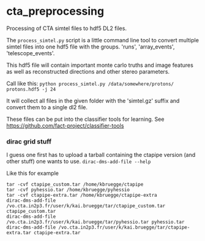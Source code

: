 # cta_preprocessing
Processing of CTA simtel files to hdf5 DL2 files.

The `process_simtel.py` script is a little command line tool to convert multiple simtel files
into one hdf5 file with the groups. 'runs', 'array_events', 'telescope_events'.

This hdf5 file will contain important monte carlo truths and image features as well as reconstructed
directions and other stereo parameters.

Call like this:
  `python process_simtel.py /data/somewhere/protons/ protons.hdf5 -j 24`

It will collect all files in the given folder with the 'simtel.gz' suffix and convert them to a single
dl2 file.

These files can be put into the classifier tools for learning.
See https://github.com/fact-project/classifier-tools


### dirac grid stuff

I guess one first has to upload a tarball containing the ctapipe version (and other stuff) one wants to use.
`dirac-dms-add-file --help`

Like this for example
```
tar -cvf ctapipe_custom.tar /home/kbruegge/ctapipe
tar -cvf pyhessio.tar /home/kbruegge/pyhessio
tar -cvf ctapipe-extra.tar /home/kbruegge/ctapipe-extra
dirac-dms-add-file /vo.cta.in2p3.fr/user/k/kai.bruegge/tar/ctapipe_custom.tar ctapipe_custom.tar
dirac-dms-add-file /vo.cta.in2p3.fr/user/k/kai.bruegge/tar/pyhessio.tar pyhessio.tar
dirac-dms-add-file /vo.cta.in2p3.fr/user/k/kai.bruegge/tar/ctapipe-extra.tar ctapipe-extra.tar


```
